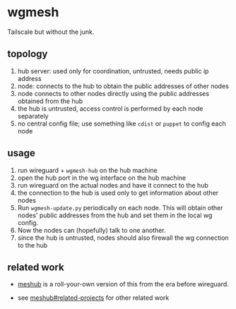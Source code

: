 # wgmesh

Tailscale but without the junk.

## topology

1. hub server: used only for coordination, untrusted, needs public ip address
2. node: connects to the hub to obtain the public addresses of other nodes
3. node connects to other nodes directly using the public addresses
   obtained from the hub
4. the hub is untrusted, access control is performed by each node separately
5. no central config file; use something like `cdist` or `puppet` to config each node

## usage

1. run wireguard + `wgmesh-hub` on the hub machine
2. open the hub port in the wg interface on the hub machine
3. run wireguard on the actual nodes and have it connect to the hub
4. the connection to the hub is used only to get information about other nodes
5. Run `wgmesh-update.py` periodically on each node. This will obtain other nodes'
   public addresses from the hub and set them in the local wg config.
6. Now the nodes can (hopefully) talk to one another.
7. since the hub is untrusted, nodes should also firewall the wg connection to the hub

## related work

* [meshub](https://github.com/ziman/meshub) is a roll-your-own version of this
  from the era before wireguard.

* see [meshub#related-projects](https://github.com/ziman/meshub?tab=readme-ov-file#related-projects)
  for other related work

